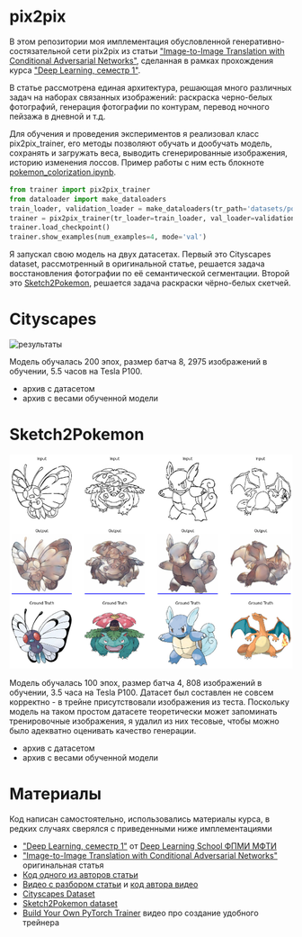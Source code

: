 # pix2pix
В этом репозитории моя имплементация обусловленной генеративно-состязательной сети pix2pix из статьи ["Image-to-Image Translation with Conditional Adversarial Networks"](https://arxiv.org/abs/1611.07004), сделанная в рамках прохождения курса ["Deep Learning, семестр 1"](https://stepik.org/course/91157/).

В статье рассмотрена единая архитектура, решающая много различных задач на наборах связанных изображений: раскраска черно-белых фотографий, генерация фотографии по контурам, перевод ночного пейзажа в дневной и т.д.

Для обучения и проведения экспериментов я реализовал класс pix2pix_trainer, его методы позволяют обучать и дообучать модель, сохранять и загружать веса, выводить сгенерированные изображения, историю изменения лоссов. Пример работы с ним есть блокноте [pokemon_colorization.ipynb](https://github.com/iwassily/pix2pix/blob/main/pokemon_colorization.ipynb).
```python
from trainer import pix2pix_trainer
from dataloader import make_dataloaders
train_loader, validation_loader = make_dataloaders(tr_path='datasets/pokemon/tr/', val_path='datasets/pokemon/val')
trainer = pix2pix_trainer(tr_loader=train_loader, val_loader=validation_loader, checkpoint_path='models/pokemon')
trainer.load_checkpoint()
trainer.show_examples(num_examples=4, mode='val')
```

Я запускал свою модель на двух датасетах. Первый это Cityscapes dataset, рассмотренный в оригинальной статье, решается задача восстановления фотографии по её семантической сегментации.
Второй это [Sketch2Pokemon](https://www.kaggle.com/norod78/sketch2pokemon), решается задача раскраски чёрно-белых скетчей.
# Cityscapes
![результаты](https://github.com/iwassily/pix2pix/blob/main/examples/cityscapes.png)

Модель обучалась 200 эпох, размер батча 8, 2975 изображений в обучении, 5.5 часов на Tesla P100. 
* архив с датасетом
* архив с весами обученной модели

# Sketch2Pokemon
![Резкльтаты](https://github.com/iwassily/pix2pix/blob/main/examples/pokemons.png)

Модель обучалась 100 эпох, размер батча 4, 808 изображений в обучении, 3.5 часа на Tesla P100. 
Датасет был составлен не совсем корректно - в трейне присутствовали изображения из теста. Поскольку модель на таком простом датасете теоретически может запоминать тренировочные изображения, я удалил из них тесовые, чтобы можно было адекватно оценивать качество генерации.
* архив с датасетом
* архив с весами обученной модели
# Материалы
Код написан самостоятельно, использовались материалы курса, в редких случаях сверялся с приведенными ниже имплементациями 
* ["Deep Learning, семестр 1"](https://stepik.org/course/91157/) от [Deep Learning School ФПМИ МФТИ](https://www.dlschool.org/)
* ["Image-to-Image Translation with Conditional Adversarial Networks"](https://arxiv.org/abs/1611.07004) оригинальная статья
* [Код одного из авторов статьи](https://github.com/junyanz/pytorch-CycleGAN-and-pix2pix/)
* [Видео с разбором статьи](https://www.youtube.com/watch?v=9SGs4Nm0VR4) и [код автора видео](https://github.com/aladdinpersson/Machine-Learning-Collection/tree/master/ML/Pytorch/GANs/Pix2Pix)
* [Cityscapes Dataset](https://people.eecs.berkeley.edu/~taesung_park/CycleGAN/datasets/cityscapes.zip)
* [Sketch2Pokemon dataset](https://www.kaggle.com/norod78/sketch2pokemon)
* [Build Your Own PyTorch Trainer](https://www.youtube.com/watch?v=8ua0qfbPnfk) видео про создание удобного трейнера
